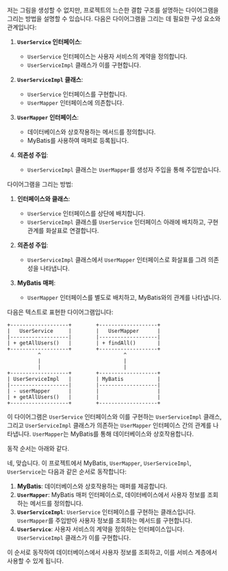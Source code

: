 저는 그림을 생성할 수 없지만, 프로젝트의 느슨한 결합 구조를 설명하는 다이어그램을 그리는 방법을 설명할 수 있습니다. 다음은 다이어그램을 그리는 데 필요한 구성 요소와 관계입니다:

1. **`UserService` 인터페이스**:
   - `UserService` 인터페이스는 사용자 서비스의 계약을 정의합니다.
   - `UserServiceImpl` 클래스가 이를 구현합니다.

2. **`UserServiceImpl` 클래스**:
   - `UserService` 인터페이스를 구현합니다.
   - `UserMapper` 인터페이스에 의존합니다.

3. **`UserMapper` 인터페이스**:
   - 데이터베이스와 상호작용하는 메서드를 정의합니다.
   - MyBatis를 사용하여 매퍼로 등록됩니다.

4. **의존성 주입**:
   - `UserServiceImpl` 클래스는 `UserMapper`를 생성자 주입을 통해 주입받습니다.

다이어그램을 그리는 방법:

1. **인터페이스와 클래스**:
   - `UserService` 인터페이스를 상단에 배치합니다.
   - `UserServiceImpl` 클래스를 `UserService` 인터페이스 아래에 배치하고, 구현 관계를 화살표로 연결합니다.

2. **의존성 주입**:
   - `UserServiceImpl` 클래스에서 `UserMapper` 인터페이스로 화살표를 그려 의존성을 나타냅니다.

3. **MyBatis 매퍼**:
   - `UserMapper` 인터페이스를 별도로 배치하고, MyBatis와의 관계를 나타냅니다.

다음은 텍스트로 표현한 다이어그램입니다:

```
+-------------------+        +-------------------+
|   UserService     |        |   UserMapper      |
|-------------------|        |-------------------|
| + getAllUsers()   |        | + findAll()       |
+-------------------+        +-------------------+
          ^                           ^
          |                           |
          |                           |
+-------------------+        +-------------------+
| UserServiceImpl   |        | MyBatis           |
|-------------------|        |-------------------|
| - userMapper      |        |                   |
| + getAllUsers()   |        |                   |
+-------------------+        +-------------------+
```

이 다이어그램은 `UserService` 인터페이스와 이를 구현하는 `UserServiceImpl` 클래스, 그리고 `UserServiceImpl` 클래스가 의존하는 `UserMapper` 인터페이스 간의 관계를 나타냅니다. `UserMapper`는 MyBatis를 통해 데이터베이스와 상호작용합니다.

동작 순서는 아래와 같다.

네, 맞습니다. 이 프로젝트에서 MyBatis, `UserMapper`, `UserServiceImpl`, `UserService`는 다음과 같은 순서로 동작합니다:

1. **MyBatis**: 데이터베이스와 상호작용하는 매퍼를 제공합니다.
2. **`UserMapper`**: MyBatis 매퍼 인터페이스로, 데이터베이스에서 사용자 정보를 조회하는 메서드를 정의합니다.
3. **`UserServiceImpl`**: `UserService` 인터페이스를 구현하는 클래스입니다. `UserMapper`를 주입받아 사용자 정보를 조회하는 메서드를 구현합니다.
4. **`UserService`**: 사용자 서비스의 계약을 정의하는 인터페이스입니다. `UserServiceImpl` 클래스가 이를 구현합니다.

이 순서로 동작하여 데이터베이스에서 사용자 정보를 조회하고, 이를 서비스 계층에서 사용할 수 있게 됩니다.
